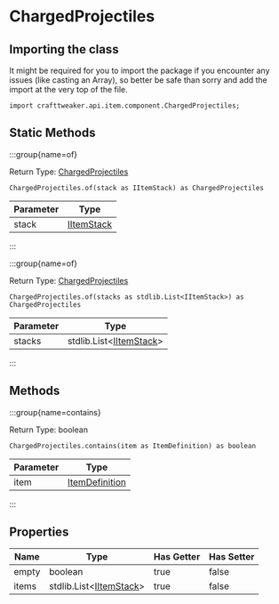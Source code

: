 # ChargedProjectiles

## Importing the class

It might be required for you to import the package if you encounter any issues (like casting an Array), so better be safe than sorry and add the import at the very top of the file.
```zenscript
import crafttweaker.api.item.component.ChargedProjectiles;
```


## Static Methods

:::group{name=of}

Return Type: [ChargedProjectiles](/vanilla/api/item/component/ChargedProjectiles)

```zenscript
ChargedProjectiles.of(stack as IItemStack) as ChargedProjectiles
```

| Parameter |                    Type                    |
|-----------|--------------------------------------------|
| stack     | [IItemStack](/vanilla/api/item/IItemStack) |


:::

:::group{name=of}

Return Type: [ChargedProjectiles](/vanilla/api/item/component/ChargedProjectiles)

```zenscript
ChargedProjectiles.of(stacks as stdlib.List<IItemStack>) as ChargedProjectiles
```

| Parameter |                             Type                              |
|-----------|---------------------------------------------------------------|
| stacks    | stdlib.List&lt;[IItemStack](/vanilla/api/item/IItemStack)&gt; |


:::

## Methods

:::group{name=contains}

Return Type: boolean

```zenscript
ChargedProjectiles.contains(item as ItemDefinition) as boolean
```

| Parameter |                        Type                        |
|-----------|----------------------------------------------------|
| item      | [ItemDefinition](/vanilla/api/item/ItemDefinition) |


:::


## Properties

| Name  |                             Type                              | Has Getter | Has Setter |
|-------|---------------------------------------------------------------|------------|------------|
| empty | boolean                                                       | true       | false      |
| items | stdlib.List&lt;[IItemStack](/vanilla/api/item/IItemStack)&gt; | true       | false      |

